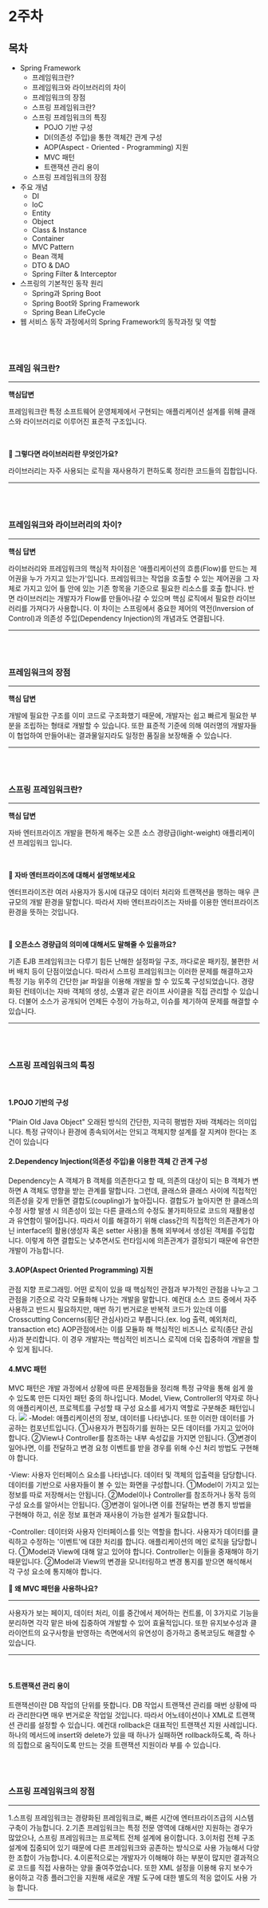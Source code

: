 # 2주차

## 목차
- Spring Framework
    - 프레임워크란?
    - 프레임워크와 라이브러리의 차이
    - 프레임워크의 장점
    - 스프링 프레임워크란?
    - 스프링 프레임워크의 특징
        - POJO 기반 구성
        - DI(의존성 주입)을 통한 객체간 관계 구성
        - AOP(Aspect - Oriented - Programming) 지원
        - MVC 패턴
        - 트랜잭션 관리 용이
    - 스프링 프레임워크의 장점
- 주요 개념
    - DI
    - IoC
    - Entity
    - Object
    - Class & Instance
    - Container
    - MVC Pattern
    - Bean 객체
    - DTO & DAO
    - Spring Filter & Interceptor
- 스프링의 기본적인 동작 원리
    - Spring과 Spring Boot
    - Spring Boot와 Spring Framework
    - Spring Bean LifeCycle
- 웹 서비스 동작 과정에서의 Spring Framework의 동작과정 및 역할

<br><br>

### 프레임 워크란?
---

****핵심답변****

프레임워크란 특정 소프트웨어 운영체제에서 구현되는 애플리케이션 설계를 위해 클래스와 라이브러리로 이루어진 표준적 구조입니다. 

<br>

**🤔 그렇다면 라이브러리란 무엇인가요?**

라이브러리는 자주 사용되는 로직을 재사용하기 편하도록 정리한 코드들의 집합입니다. 

---
<br><br>
### 프레임워크와 라이브러리의 차이?

---
****핵심 답변****

라이브러리와 프레임워크의 핵심적 차이점은 '애플리케이션의 흐름(Flow)를 만드는 제어권을 누가 가지고 있는가'입니다. 
프레임워크는 작업을 호출할 수 있는 제어권을 그 자체로 가지고 있어 틀 안에 있는 기존 항목을 기준으로 필요한 리소스를 호출 합니다. 
반면 라이브러리는 개발자가 Flow를 만들어나갈 수 있으며 핵심 로직에서 필요한 라이브러리를 가져다가 사용합니다. 
이 차이는 스프링에서 중요한 제어의 역전(Inversion of Control)과 의존성 주입(Dependency Injection)의 개념과도 연결됩니다.

---
<br><br>

### 프레임워크의 장점

---
****핵심 답변****

개발에 필요한 구조를 이미 코드로 구조화했기 때문에, 개발자는 쉽고 빠르게 필요한 부분을 조립하는 형태로 개발할 수 있습니다. 
또한 표준적 기준에 의해 여러명의 개발자들이 협업하여 만들어내는 결과물일지라도 일정한 품질을 보장해줄 수 있습니다. 

---
<br><br>

### 스프링 프레임워크란?

---
**핵심 답변**

자바 엔터프라이즈 개발을 편하게 해주는 오픈 소스 경량급(light-weight) 애플리케이션 프레임워크 입니다. 

<br>

**🤔 자바 엔터프라이즈에 대해서 설명해보세요**

엔터프라이즈란 여러 사용자가 동시에 대규모 데이터 처리와 트랜잭션을 행하는 매우 큰 규모의 개발 환경을 말합니다. 
따라서 자바 엔터프라이즈는 자바를 이용한 엔터프라이즈 환경을 뜻하는 것입니다.

<br>

**🤔 오픈소스 경량급의 의미에 대해서도 말해줄 수 있을까요?**

기존 EJB 프레임워크는 다루기 힘든 난해한 설정파일 구조, 까다로운 패키징, 불편한 서버 배치 등이 단점이었습니다. 
따라서 스프링 프레임워크는 이러한 문제를 해결하고자 특정 기능 위주의 간단한 jar 파일을 이용해 개발을 할 수 있도록 구성되었습니다. 
경량화된 컨테이너는 자바 객체의 생성, 소멸과 같은 라이프 사이클을 직접 관리할 수 있습니다. 
더불어 소스가 공개되어 언제든 수정이 가능하고, 이슈를 제기하여 문제를 해결할 수 있습니다. 

---

<br><br>

### 스프링 프레임워크의 특징
<br>

#### 1.POJO 기반의 구성 
"Plain Old Java Object" 오래된 방식의 간단한, 지극히 평범한 자바 객체라는 의미입니다. 특정 규약이나 환경에 종속되어서는 안되고 객체지향 설계를 잘 지켜야 한다는 조건이 있습니다
<br>

#### 2.Dependency Injection(의존성 주입)을 이용한 객체 간 관계 구성
Dependency는 A 객체가 B 객체를 의존한다고 할 때, 의존의 대상이 되는 B 객체가 변하면 A 객체도 영향을 받는 관계를 말합니다.
그런데, 클래스와 클래스 사이에 직접적인 의존성을 갖게 만들면 결합도(coupling)가 높아집니다. 결합도가 높아지면 한 클래스의 수정 사항 발생 시 의존성이 있는 다른 클래스의 수정도 불가피하므로 코드의 재활용성과 유연함이 떨어집니다. 따라서 이를 해결하기 위해 class간의 직접적인 의존관계가 아닌 interface의 활용(생성자 혹은 setter 사용)을 통해 외부에서 생성된 객체를 주입합니다. 이렇게 하면 결합도는 낮추면서도 런타임시에 의존관계가 결정되기 때문에 유연한 개발이 가능합니다. 
<br>

#### 3.AOP(Aspect Oriented Programming) 지원
관점 지향 프로그래밍. 어떤 로직이 있을 때 핵심적인 관점과 부가적인 관점을 나누고 그 관점을 기준으로 각각 모듈화해 나가는 개발을 말합니다. 예컨대 소스 코드 중에서 자주 사용하고 반드시 필요하지만, 매번 하기 번거로운 반복적 코드가 있는데 이를 Crosscutting Concerns(횡단 관심사)라고 부릅니다.(ex. log 출력, 예외처리, transaction etc) AOP관점에서는 이를 모듈화 해 핵심적인 비즈니스 로직(종단 관심사)과 분리합니다. 이 경우 개발자는 핵심적인 비즈니스 로직에 더욱 집중하여 개발을 할 수 있게 됩니다. 
<br>

#### 4.MVC 패턴
MVC 패턴은 개발 과정에서 상황에 따른 문제점들을 정리해 특정 규약을 통해 쉽게 쓸 수 있도록 만든 디자인 패턴 중의 하나입니다.
Model, View, Controller의 약자로 하나의 애플리케이션, 프로젝트를 구성할 때 구성 요소를 세가지 역할로 구분해준 패턴입니다.
![](https://images.velog.io/images/apolontes/post/d7ce7bf3-073b-49e8-8429-9de854f18865/2022-02-14_09-13-33.png)
 -Model: 애플리케이션의 정보, 데이터를 나타냅니다. 또한 이러한 데이터를 가공하는 컴포넌트입니다. 
   ①사용자가 편집하기를 원하는 모든 데이터를 가지고 있어야 합니다.
   ②View나 Controller를 참조하는 내부 속성값을 가지면 안됩니다.
   ③변경이 일어나면, 이를 전달하고 변경 요청 이벤트를 받을 경우를 위해 수신 처리 방법도 구현해야 합니다.

 -View: 사용자 인터페이스 요소를 나타냅니다. 데이터 및 객체의 입출력을 담당합니다. 데이터를 기반으로 사용자들이 볼 수 있는 화면을 구성합니다.
   ①Model이 가지고 있는 정보를 따로 저장해서는 안됩니다.
   ②Model이나 Controller를 참조하거나 동작 등의 구성 요소를 알아서는 안됩니다.
   ③변경이 일어나면 이를 전달하는 변경 통지 방법을 구현해야 하고, 쉬운 정보 표현과 재사용이 가능한 설계가 필요합니다. 

 -Controller: 데이터와 사용자 인터페이스를 잇는 역할을 합니다. 사용자가 데이터를 클릭하고 수정하는 '이벤트'에 대한 처리를 합니다. 애플리케이션의 메인 로직을 담당합니다.
   ①Model과 View에 대해 알고 있어야 합니다. Controller는 이들을 중재해야 하기 때문입니다.
   ②Model과 View의 변경을 모니터링하고 변경 통지를 받으면 해석해서 각 구성 요소에 통지해야 합니다.
<br>

**🤔 왜 MVC 패턴을 사용하나요?**

---
사용자가 보는 페이지, 데이터 처리, 이를 중간에서 제어하는 컨트롤, 이 3가지로 기능을 분리하면 각각 맡은 바에 집중하여 개발할 수 있어 효율적입니다. 또한 유지보수성과 클라이언트의 요구사항을 반영하는 측면에서의 유연성이 증가하고 중복코딩도 해결할 수 있습니다.

---
<br>

#### 5.트랜잭션 관리 용이
트랜잭션이란 DB 작업의 단위를 뜻합니다. DB 작업시 트랜잭션 관리를 매번 상황에 따라 관리한다면 매우 번거로운 작업일 것입니다. 따라서 어노테이션이나 XML로 트랜잭션 관리를 설정할 수 있습니다. 예컨대 rollback은 대표적인 트랜잭션 지원 사례입니다. 하나의 메서드에 insert와 delete가 있을 때 하나가 실패하면 rollback하도록, 즉 하나의 집합으로 움직이도록 만드는 것을 트랜잭션 지원이라 부를 수 있습니다. 

<br><br>

### 스프링 프레임워크의 장점

---
1.스프링 프레임워크는 경량화된 프레임워크로, 빠른 시간에 엔터프라이즈급의 시스템 구축이 가능합니다.
2.기존 프레임워크는 특정 전문 영역에 대해서만 지원하는 경우가 많았으나, 스프링 프레임워크는 프로젝트 전체 설계에 용이합니다.
3.이처럼 전체 구조 설계에 집중되어 있기 때문에 다른 프레임워크와 공존하는 방식으로 사용 가능해서 다양한 조합이 가능합니다.
4.이론적으로는 개발자가 이해해야 하는 부분이 많지만 결과적으로 코드를 직접 사용하는 양을 줄여주었습니다. 또한 XML 설정을 이용해 유지 보수가 용이하고 각종 플러그인을 지원해 새로운 개발 도구에 대한 별도의 적응 없이도 사용 가능 합니다.

---